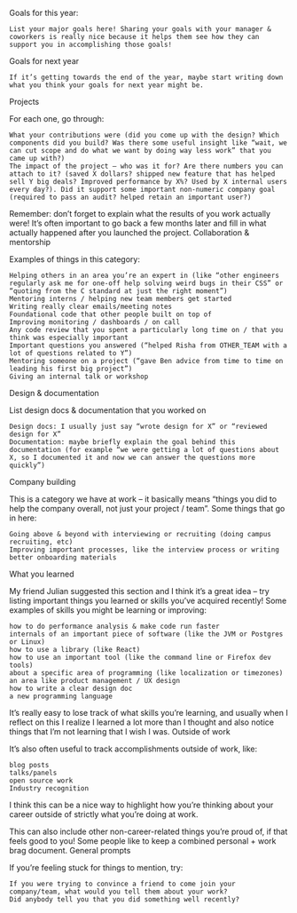 Goals for this year:

    List your major goals here! Sharing your goals with your manager & coworkers is really nice because it helps them see how they can support you in accomplishing those goals!

Goals for next year

    If it’s getting towards the end of the year, maybe start writing down what you think your goals for next year might be.

Projects

For each one, go through:

    What your contributions were (did you come up with the design? Which components did you build? Was there some useful insight like “wait, we can cut scope and do what we want by doing way less work” that you came up with?)
    The impact of the project – who was it for? Are there numbers you can attach to it? (saved X dollars? shipped new feature that has helped sell Y big deals? Improved performance by X%? Used by X internal users every day?). Did it support some important non-numeric company goal (required to pass an audit? helped retain an important user?)

Remember: don’t forget to explain what the results of you work actually were! It’s often important to go back a few months later and fill in what actually happened after you launched the project.
Collaboration & mentorship

Examples of things in this category:

    Helping others in an area you’re an expert in (like “other engineers regularly ask me for one-off help solving weird bugs in their CSS” or “quoting from the C standard at just the right moment”)
    Mentoring interns / helping new team members get started
    Writing really clear emails/meeting notes
    Foundational code that other people built on top of
    Improving monitoring / dashboards / on call
    Any code review that you spent a particularly long time on / that you think was especially important
    Important questions you answered (“helped Risha from OTHER_TEAM with a lot of questions related to Y”)
    Mentoring someone on a project (“gave Ben advice from time to time on leading his first big project”)
    Giving an internal talk or workshop

Design & documentation

List design docs & documentation that you worked on

    Design docs: I usually just say “wrote design for X” or “reviewed design for X”
    Documentation: maybe briefly explain the goal behind this documentation (for example “we were getting a lot of questions about X, so I documented it and now we can answer the questions more quickly”)

Company building

This is a category we have at work – it basically means “things you did to help the company overall, not just your project / team”. Some things that go in here:

    Going above & beyond with interviewing or recruiting (doing campus recruiting, etc)
    Improving important processes, like the interview process or writing better onboarding materials

What you learned

My friend Julian suggested this section and I think it’s a great idea – try listing important things you learned or skills you’ve acquired recently! Some examples of skills you might be learning or improving:

    how to do performance analysis & make code run faster
    internals of an important piece of software (like the JVM or Postgres or Linux)
    how to use a library (like React)
    how to use an important tool (like the command line or Firefox dev tools)
    about a specific area of programming (like localization or timezones)
    an area like product management / UX design
    how to write a clear design doc
    a new programming language

It’s really easy to lose track of what skills you’re learning, and usually when I reflect on this I realize I learned a lot more than I thought and also notice things that I’m not learning that I wish I was.
Outside of work

It’s also often useful to track accomplishments outside of work, like:

    blog posts
    talks/panels
    open source work
    Industry recognition

I think this can be a nice way to highlight how you’re thinking about your career outside of strictly what you’re doing at work.

This can also include other non-career-related things you’re proud of, if that feels good to you! Some people like to keep a combined personal + work brag document.
General prompts

If you’re feeling stuck for things to mention, try:

    If you were trying to convince a friend to come join your company/team, what would you tell them about your work?
    Did anybody tell you that you did something well recently?
